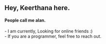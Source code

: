 <h2>Hey, Keerthana here.</h2>   
<h4>People call me alan.</h4>
<p>- I am currently, Looking for online friends :)<br>- If you are a programmer, feel free to reach out.</p>
<!--- 
keerthana5958v/keerthana5958v is a ✨ special ✨ repository because its `README.md` (this file) appears on your GitHub profile.
You can click the Preview link to take a look at your changes.
--->
